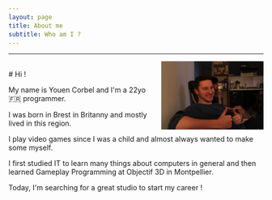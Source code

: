 ```yaml
---
layout: page
title: About me
subtitle: Who am I ?
---
```


<hr>
<img src="/assets/img/Profile_2.jpg" style="float: right; max-width: 40%;">
<br>
# Hi !

My name is Youen Corbel and I'm a 22yo  
:fr: programmer.

I was born in Brest in Britanny and mostly lived in this region.

I play video games since I was a child and almost always wanted to make some myself.

I first studied IT to learn many things about computers in general and then learned Gameplay Programming at Objectif 3D in Montpellier.

Today, I'm searching for a great studio to start my career !
